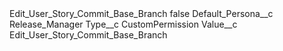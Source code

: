 <?xml version="1.0" encoding="UTF-8"?>
<CustomMetadata xmlns="http://soap.sforce.com/2006/04/metadata" xmlns:xsi="http://www.w3.org/2001/XMLSchema-instance" xmlns:xsd="http://www.w3.org/2001/XMLSchema">
    <label>Edit_User_Story_Commit_Base_Branch</label>
    <protected>false</protected>
    <values>
        <field>Default_Persona__c</field>
        <value xsi:type="xsd:string">Release_Manager</value>
    </values>
    <values>
        <field>Type__c</field>
        <value xsi:type="xsd:string">CustomPermission</value>
    </values>
    <values>
        <field>Value__c</field>
        <value xsi:type="xsd:string">Edit_User_Story_Commit_Base_Branch</value>
    </values>
</CustomMetadata>
